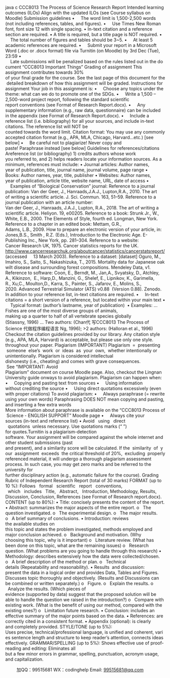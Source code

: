 java c
CCC8013 The Process of Science 
Research Report
Intended learning outcomes (ILOs) 
Align with the updated ILOs (see Course syllabus on Moodle) 
Submission guidelines 
•     The word limit is 1,500-2,500 words (not including references, tables, and figures).
•     Use Times New Roman font, font size 12 with single spacing.
•  In-text citation and a reference section are required.
• A title is required, but a title page is NOT required.
•     The total number of figures and tables should be 3~5.
•     At least 5 academic references are required.
•     Submit your report in a Microsoft Word (.doc or .docx format) file via Turnitin (on Moodle) by 3rd Dec (Tue), 23:59 
•     Late submissions will be penalized based on the rules listed out in the document “CCC8013 Important Things”
Grading of assignment 
This assignment contributes towards 30% of your final grade for the course. See the last page of this document for the detailed breakdown of how this assignment will be graded.
Instructions for assignment 
Your job in this assignment is:
•     Choose any topics under the theme: what can we do to promote one of the SDGs.
•     Write a  1,500 – 2,500-word project report, following the standard scientific report conventions (see Format of Research Report.docx).
•     Any supplementary information (e.g., raw data, questionnaire) can be included in the appendix (see Format of Research Report.docx).
•     Include a reference list (i.e. bibliography) for all your sources, and include in-text citations. The reference list will NOT be counted towards the word limit. Citation format: You may use any commonly accepted citation format (e.g., APA, MLA, Chicago, Harvard…etc.) [see below] 
•     Be careful not to plagiarize! Never copy and paste! Paraphrase instead [see below] 
Guidelines for references/citations 
Areference list (or bibliography) 1) credits authors whose work you referred to, and 2) helps readers locate your information sources. As a minimum, references must include:
• Journal articles: Author names, year of publication, title, journal name, journal volume, page range
• Books: Author names, year, title, publisher
• Websites: Author names, year of publication, article title, website name, URL, date of access
•     Examples of “Biological Conservation” journal:
Reference to a journal publication: Van der Geer, J., Hanraads,J.A.J., Lupton,R.A., 2010. The art of writing a scientific article. J. Sci. Commun. 163, 51–59.
Reference to a journal publication with an article number: Van der Geer, J., Hanraads, J.A.J., Lupton, R.A., 2018. The art of writing a scientific article. Heliyon. 19, e00205.
Reference to a book: Strunk Jr., W., White, E.B., 2000. The Elements of Style, fourth ed. Longman, New York.
Reference to a chapter in an edited book: Mettam, G.R., Adams, L.B., 2009. How to prepare an electronic version of your article, in: Jones,B.S., Smith , R.Z. (Eds.), Introduction to the Electronic Age. E-Publishing Inc., New York, pp. 281–304.
Reference to a website: Cancer Research UK, 1975. Cancer statistics reports for the UK. http://www.cancerresearchuk.org/aboutcancer/statistics/cancerstatsreport/ (accessed     13 March 2003).
Reference to a dataset: [dataset] Oguro, M., Imahiro, S., Saito, S., Nakashizuka, T., 2015. Mortality data for Japanese oak wilt disease and surrounding forest compositions. Mendeley Data, v1.
Reference to software: Coon, E., Berndt, M., Jan,A., Svyatsky, D., Atchley, A., Kikinzon,  E., Harp,D., Manzini, G., Shelef, E., Lipnikov, K., Garimella, R., Xu,C., Moulton,D., Karra, S., Painter, S., Jafarov, E.,  Molins, S., 2020. Advanced Terrestrial Simulator (ATS) v0.88  (Version 0.88). Zenodo.
In addition to your reference list, in-text citations are required.
•     In-text citations = a short version of a reference, but located within your main text 
•     Typical format: (author’s lastname, year of publication)  • Examples:
… Fishes are one of the most diverse groups of animals, making up a quarter to half of all vertebrate species globally (Stiassny, 1996) …
Two authors: (Chan代 写CCC8013 The Process of Science
代做程序编程语言  Ng, 1996); >2 authors: (Halloran et al., 1996)
Checkout the citation guidelines provided by our library. Any citation style (e.g., APA, MLA, Harvard) is acceptable, but please use only one style. throughout your paper. 
Plagiarism (IMPORTANT) Plagiarism  =  presenting  someone  else’s  work  or  ideas  as  your  own,  whether intentionally or unintentionally. Plagiarism is considered intellectual dishonesty (i.e., cheating) and comes with grave consequences.  See “IMPORTANT: Avoid Plagiarism” document on course Moodle page. Also, checkout the Lingnan University guide onways to avoid plagiarism. 
Plagiarism can happen when:
•     Copying and pasting text from sources
•     Using information without crediting the source
•     Using direct quotations excessively (even with proper citations)
To avoid plagiarism:
•     Always paraphrase (= rewrite using your own words)
Paraphrasing DOES NOT mean copying and pasting, and inserting a few extra words
More information about paraphrase is available on the “CCC8013 Process of Science - ENGLISH SUPPORT” Moodle page
•     Always cite your sources (in-text and reference list) • Avoid   using   direct   quotations  unless necessary. Use quotations marks (“ ”) for quotes.Turnitin is a plagiarism-detection software. Your assignment will be compared against the whole internet and other student submissions (past and present), and a similarity score will be calculated. If the  similarity  of  your  assignment  exceeds  the critical threshold of 20%,  excluding  properly referenced material, it will undergo a thorough plagiarism assessment process. In such case, you may get zero marks and be referred to the university for further disciplinary action (e.g., automatic failure for the course).
Grading Rubric of Independent Research Report (total of 30 marks) 
FORMAT (up to 10 %): 
Follows   formal   scientific   report   conventions,   which   includes   Title,   Abstract,   Introduction, Methodology, Results, Discussion, Conclusion, References (see Format of Research report.docx).
CONTENT (up to 80%): 
• Title: concisely presents the content of the report.
• Abstract: summarizes the major aspects of the entire report.
o   The question investigated.
o   The experimental design.
o   The major results.
o   A brief summary of conclusions.
• Introduction: reviews the available studies on this topic and states the problem investigated, methods employed and major conclusion achieved.
o   Background and motivation. (Why choosing this topic, why is it important)
o   Literature review. (What has been done on this topic, what are the remaining issues)
o   Research question. (What problems are you going to handle through this research)
• Methodology: describes extensively how the data were collected/chosen.
o   A brief description of the method or plan.
o   Technical details (Repeatability and reasonability).
• Results  and discussion: present the data in a logical order and provides Data, Tables and Figures. Discusses topic thoroughly and objectively. (Results and Discussions can be combined or written separately.)
o   Figure.
o   Explain the results.
o   Analyze the results. (Which pieces of evidence (supported by data) suggest that the proposed solution will be able to handle the question we raised in the introduction?)
o   Compare with existing work. (What is the benefit of using our method, compared with the existing ones?)
o   Limitation  future research.
• Conclusion: includes an effective summary of the major points based on the data.
• References: are correctly cited in a consistent format.
• Appendix (optional): is clearly and completely provided.
STYLE/TONE (up to 5%): 
Uses precise, technical/professional language, is unified and coherent, varies sentence length and structure to keep reader’s attention, connects ideas effectively.
GRAMMAR/SPELLING (up to 5%): 
Shows effective use of proof-reading and editing: Eliminates all but a few minor errors in grammar, spelling, punctuation, acronym usage, and capitalization.

         
加QQ：99515681  WX：codinghelp  Email: 99515681@qq.com
